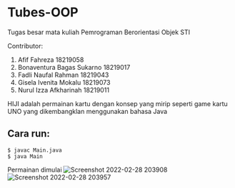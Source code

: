 # Tubes-OOP
Tugas besar mata kuliah Pemrograman Berorientasi Objek STI

Contributor:
1. Afif Fahreza               18219058
2. Bonaventura Bagas Sukarno  18219017
3. Fadli Naufal Rahman        18219043
4. Gisela Ivenita Mokalu      18219073
5. Nurul Izza Afkharinah      18219011

HIJI adalah permainan kartu dengan konsep yang mirip seperti game kartu UNO yang dikembangklan menggunakan bahasa Java

## Cara run:
```
$ javac Main.java
$ java Main
```
Permainan dimulai
![Screenshot 2022-02-28 203908](https://user-images.githubusercontent.com/74719273/155992984-87f7cae5-da8e-4a74-b81c-e4b81a0c62d5.png)
![Screenshot 2022-02-28 203957](https://user-images.githubusercontent.com/74719273/155993603-2ee7f684-e90e-4854-9061-fc8390499f38.png)
